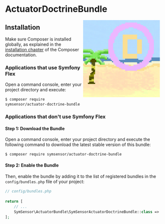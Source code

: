 # ActuatorDoctrineBundle

<img src="https://github.com/SymSensor/ActuatorDoctrineBundle/blob/main/docs/logo.png?raw=true" align="right" width="250"/>

## Installation

Make sure Composer is installed globally, as explained in the
[installation chapter](https://getcomposer.org/doc/00-intro.md)
of the Composer documentation.

### Applications that use Symfony Flex

Open a command console, enter your project directory and execute:

```console
$ composer require symsensor/actuator-doctrine-bundle
```

### Applications that don't use Symfony Flex

#### Step 1: Download the Bundle

Open a command console, enter your project directory and execute the
following command to download the latest stable version of this bundle:

```console
$ composer require symsensor/actuator-doctrine-bundle
```

#### Step 2: Enable the Bundle

Then, enable the bundle by adding it to the list of registered bundles
in the `config/bundles.php` file of your project:

```php
// config/bundles.php

return [
    // ...
    SymSensor\ActuatorBundle\SymSensorActuatorDoctrineBundle::class => ['all' => true],
];
```